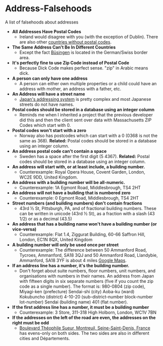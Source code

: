 # Address-Falsehoods
A list of falsehoods about addresses

- **All Addresses Have Postal Codes**
  - Ireland would disagree with you (with the exception of Dublin). There are also other [countries without postal codes](https://hellowahab.wordpress.com/2011/05/24/list-of-countries-without-postal-codes/).
- **The Same Address Can't Be In Different Countries**
  - Except the fact [Büsingen](https://en.wikipedia.org/wiki/B%C3%BCsingen_am_Hochrhein#Post_and_telecommunications) is located in the German/Swiss border area.
- **It's perfectly fine to use Zip Code instead of Postal Code**
  - Because Dick Code makes perfect sense. "zip" in Arabic means dick.
- **A person can only have one address**
  - A person can either own multiple properties or a child could have an address with mother, an address with a father, etc.
- **An Address will have a street name**
  - [Japan's addressing system](https://en.wikipedia.org/wiki/Japanese_addressing_system) is pretty complex and most Japanese streets do not have names.
- **Postal codes should be stored in a database using an integer column**
  - Reminds me when I inherited a project that the previous developer did this and then the client sent over data with Massachusetts ZIP Codes which start with 0.
- **Postal codes won't start with a zero**
  - Norway also has postcodes which can start with a 0 (0368 is not the same as 368). **Related:** Postal codes should be stored in a database using an integer column.
- **An address postal code can't contain a space**
  - Sweden has a space after the first digit (5 4367). **Related:** Postal codes should be stored in a database using an integer column.
- **An address will start with, or at least include, a building number.**
  - Counterexample: Royal Opera House, Covent Garden, London, WC2E 9DD, United Kingdom.
- **An address with a building number will be all-numeric.**
  - Counterexample: 1A Egmont Road, Middlesbrough, TS4 2HT
- **An address will not have a building that is numbered zero**
  - Counterexample: 0 Egmont Road, Middlesbrough, TS4 2HT
- **Street numbers (and building numbers) don't contain fractions**
  -  43rd ½ St, Pittsburgh, PA, and of fractional building numbers. These can be written in unicode (43rd ½ St), as a fraction with a slash (43 1/2) or as a decimal (43.5)
- **An address that has a building name won't have a building number (or vice-versa)**
  -  Counterexample: Flat 1.4, Ziggurat Building, 60-66 Saffron Hill, London, EC1N 8QX, United Kingdom
- **A building number will only be used once per street**
  -  Counterexample: The difference between 50 Ammanford Road, Tycroes, Ammanford, SA18 3QJ and 50 Ammanford Road, Llandybie, Ammanford, SA18 3YF is about 4 miles [Google Maps](https://www.google.co.uk/maps?q=SA18+3QJ+to+SA18+3YF).
- **If an address line has a number, it's the building number.**
  -  Don't forget about suite numbers, floor numbers, unit numbers, and organisations with numbers in their names. An address from Japan with fifteen digits in six separate numbers (five if you count the zip code as a single number). The format is: 980-0804 (zip code), Miyagi-ken (prefecture) Sendai-shi (city) Aoba-ku (ward) Kokubuncho (district) 4-10-20 (sub-district-number block-number lot-number) Sendai (building name) 401 (flat number).
- **If the first address line has a number, it must be a building number**
  - Counterexample: 3 Store, 311-318 High Holborn, London, WC1V 7BN 
- **If the addresses on the left of the road are even, the addresses on the right must be odd**
  - [Boulevard Théophile Sueur, Montreuil, Seine-Saint-Denis, France](https://maps.google.fr/maps?q=48.857415,2.467167) has evens-only on both sides. The two sides are also in different cities and Départements. 
